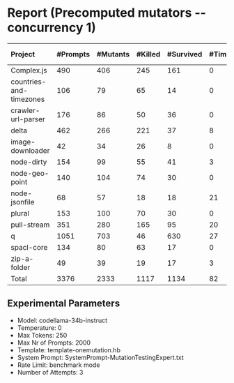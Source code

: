 # Report (Precomputed mutators --concurrency 1)
| Project | #Prompts | #Mutants | #Killed | #Survived | #Timeout | MutationScore | LLMorpheus Time | Stryker Time | #Prompt Tokens | #Completion Tokens | #Total Tokens  |
|:--------|:---------|:---------|:--------|:----------|----------|---------------|-----------------|--------------|----------------|--------------------|----------------|
| Complex.js | 490 | 406 | 245 | 161 | 0 | 60.34 | 2784.11 | 210.86 | 927818 | 39567 | 967385 |
| countries-and-timezones | 106 | 79 | 65 | 14 | 0 | 82.28 | 1071.07 | 117.59 | 97242 | 8518 | 105760 |
| crawler-url-parser | 176 | 86 | 50 | 36 | 0 | 58.14 | 1636.44 | 292.18 | 371967 | 15504 | 387471 |
| delta | 462 | 266 | 221 | 37 | 8 | 86.09 | 2676.03 | 1251.08 | 852830 | 37401 | 890231 |
| image-downloader | 42 | 34 | 26 | 8 | 0 | 76.47 | 430.61 | 139.23 | 21253 | 3459 | 24712 |
| node-dirty | 154 | 99 | 55 | 41 | 3 | 58.59 | 1526.39 | 77.95 | 233774 | 12906 | 246680 |
| node-geo-point | 140 | 104 | 74 | 30 | 0 | 71.15 | 1411.29 | 330.28 | 304993 | 11192 | 316185 |
| node-jsonfile | 68 | 57 | 18 | 18 | 21 | 68.42 | 690.81 | 183.43 | 52008 | 5846 | 57854 |
| plural | 153 | 100 | 70 | 30 | 0 | 70 | 1521.37 | 54.03 | 253209 | 13450 | 266659 |
| pull-stream | 351 | 280 | 165 | 95 | 20 | 66.07 | 2400.61 | 499.06 | 179699 | 30228 | 209927 |
| q | 1051 | 703 | 46 | 630 | 27 | 10.38 | 4195.04 | 4866.38 | 2042524 | 82318 | 2124842 |
| spacl-core | 134 | 80 | 63 | 17 | 0 | 78.75 | 1351.3 | 271.81 | 151851 | 10803 | 162654 |
| zip-a-folder | 49 | 39 | 19 | 17 | 3 | 56.41 | 500.63 | 219.06 | 78488 | 4405 | 82893 |
| Total | 3376 | 2333 | 1117 | 1134 | 82 | - | 22195.70 | 8512.94 | 5567656 | 275597 | 5843253 |
## Experimental Parameters
  - Model: codellama-34b-instruct
  - Temperature: 0
  - Max Tokens: 250
  - Max Nr of Prompts: 2000
  - Template: template-onemutation.hb
  - System Prompt: SystemPrompt-MutationTestingExpert.txt
  - Rate Limit: benchmark mode
  - Number of Attempts: 3


